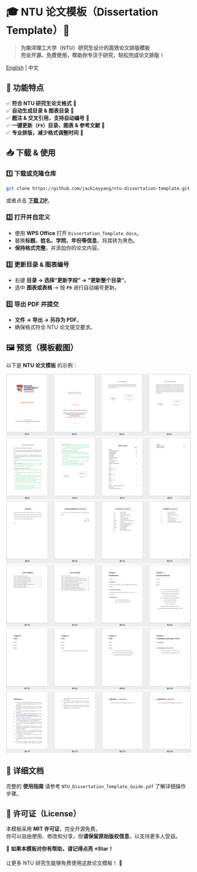 # 🎓 NTU 论文模板（Dissertation Template）📄

> **为南洋理工大学（NTU）研究生设计的高效论文排版模板**  
> **完全开源、免费使用，帮助你专注于研究，轻松完成论文排版！**  

[English](./README.en.md) | 中文

## 🚀 功能特点

✅ **符合 NTU 研究生论文格式** 📄  
✅ **自动生成目录 & 图表目录** 📜  
✅ **题注 & 交叉引用，支持自动编号** 📖  
✅ **一键更新（`F9`）目录、图表 & 参考文献** 🔄  
✅ **专业排版，减少格式调整时间** 🎯  



## 📥 下载 & 使用

### **1️⃣ 下载或克隆仓库**
```bash
git clone https://github.com/jackieyyang/ntu-dissertation-template.git
```
或者点击 [**下载 ZIP**](https://github.com/jackieyyang/ntu-dissertation-template/archive/refs/heads/main.zip)。

### **2️⃣ 打开并自定义**
- 使用 **WPS Office** 打开 `Dissertation_Template.docx`。
- 替换**标题、姓名、学院、年份等信息**，将其转为黑色。
- **保持格式完整**，并添加你的论文内容。

### **3️⃣ 更新目录 & 图表编号**
- 右键 **目录 → 选择“更新字段” → “更新整个目录”**。
- 选中 **图表或表格** → 按 **`F9`** 进行自动编号更新。

### **5️⃣ 导出 PDF 并提交**
- **文件 → 导出 → 另存为 PDF**。
- 确保格式符合 NTU 论文提交要求。



## 🖼 预览（模板截图）

以下是 **NTU 论文模板** 的示例：

![](./images/template_1.png)
![](./images/template_2.png)
![](./images/template_3.png)
![](./images/template_4.png)
![](./images/template_5.png)
![](./images/template_6.png)

## 📖 详细文档

完整的 **使用指南** 请参考 `NTU_Dissertation_Template_Guide.pdf` 了解详细操作步骤。



## 📝 许可证（License）

本模板采用 **MIT 许可证**，完全开源免费。  
你可以自由使用、修改和分享，但**请保留原始版权信息**，以支持更多人受益。



🎉 **如果本模板对你有帮助，请记得点亮 ⭐Star！**

让更多 NTU 研究生能够免费使用这款论文模板！ 🚀